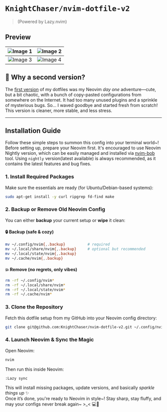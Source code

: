 # `KnightChaser/nvim-dotfile-v2`
>
> (Powered by Lazy.nvim)

## Preview

| ![Image 1](https://github.com/user-attachments/assets/2416cb61-0e07-43bd-83b5-94c3e055a1a1) | ![Image 2](https://github.com/user-attachments/assets/8a9ca463-9bc7-4a4d-b1d3-d01c81e9bff6) |
|:-----------------------------------------------------:|:-----------------------------------------------------:|
| ![Image 3](https://github.com/user-attachments/assets/791b48ed-ba2f-49b9-87e3-98f0803da96e) | ![Image 4](https://github.com/user-attachments/assets/389d3a85-b22d-4a34-9a7b-ee7812001ba2) |

## 💭 Why a second version?

The [first version](https://github.com/KnightChaser/nvim-dotfile-v1) of my dotfiles was my Neovim *day one* adventure—cute, but a bit chaotic, with a bunch of copy-pasted configurations from somewhere on the Internet. It had too many unused plugins and a sprinkle of mysterious bugs. So... I waved goodbye and started fresh from scratch! This version is cleaner, more stable, and less stress.

---

## Installation Guide

Follow these simple steps to summon this config into your terminal world~! Before setting up, prepare your Neovim first. It's encouraged to use Neovim Nightly version, which can be easily managed and installed via [nvim-bob](https://github.com/MordechaiHadad/bob) tool. Using `nightly` version(latest available) is always recommended, as it contains the latest features and bug fixes.

### 1. Install Required Packages

Make sure the essentials are ready (for Ubuntu/Debian-based systems):

```sh
sudo apt-get install -y curl ripgrep fd-find make
```

### 2. Backup or Remove Old Neovim Config

You can either **backup** your current setup or **wipe** it clean:

#### 🔒 Backup (safe & cozy)

```sh
mv ~/.config/nvim{,.backup}          # required
mv ~/.local/share/nvim{,.backup}     # optional but recommended
mv ~/.local/state/nvim{,.backup}
mv ~/.cache/nvim{,.backup}
```

#### 💥 Remove (no regrets, only vibes)

```sh
rm -rf ~/.config/nvim*
rm -rf ~/.local/share/nvim*
rm -rf ~/.local/state/nvim*
rm -rf ~/.cache/nvim*
```

### 3. Clone the Repository

Fetch this dotfile setup from my GitHub into your Neovim config directory:

```sh
git clone git@github.com:KnightChaser/nvim-dotfile-v2.git ~/.config/nvim
```

### 4. Launch Neovim & Sync the Magic

Open Neovim:

```sh
nvim
```

Then run this inside Neovim:

```
:Lazy sync
```

This will install missing packages, update versions, and basically *sparkle things up* ✨  
Once it’s done, you're ready to Neovim in style~! Stay sharp, stay fluffy, and may your configs never break again~ >_< 💻🌸
